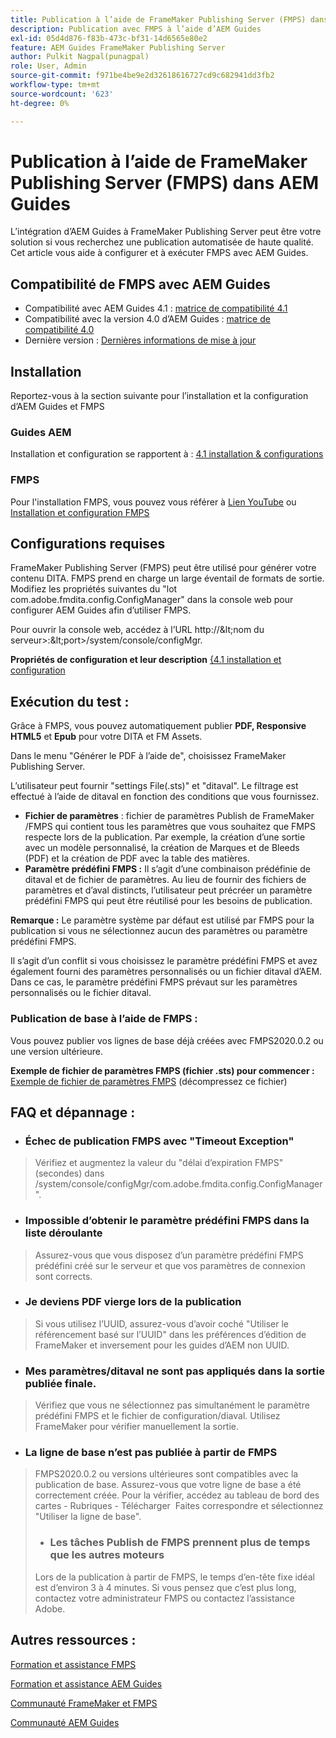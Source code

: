 ```yaml
---
title: Publication à l’aide de FrameMaker Publishing Server (FMPS) dans AEM Guides
description: Publication avec FMPS à l’aide d’AEM Guides
exl-id: 05d4d876-f83b-473c-bf31-14d6565e80e2
feature: AEM Guides FrameMaker Publishing Server
author: Pulkit Nagpal(punagpal)
role: User, Admin
source-git-commit: f971be4be9e2d32618616727cd9c682941dd3fb2
workflow-type: tm+mt
source-wordcount: '623'
ht-degree: 0%

---
```


# Publication à l’aide de FrameMaker Publishing Server (FMPS) dans AEM Guides

L’intégration d’AEM Guides à FrameMaker Publishing Server peut être votre solution si vous recherchez une publication automatisée de haute qualité.\
Cet article vous aide à configurer et à exécuter FMPS avec AEM Guides.

## Compatibilité de FMPS avec AEM Guides

- Compatibilité avec AEM Guides 4.1 : [ matrice de compatibilité 4.1](https://experienceleague.adobe.com/docs/experience-manager-guides-learn/tutorials/release-info/release-notes/on-prem-release-notes/release-notes-4.1.html?lang=fr/#compatibility-matrix)
- Compatibilité avec la version 4.0 d’AEM Guides : [ matrice de compatibilité 4.0](https://helpx.adobe.com/xml-documentation-for-experience-manager/release-note/release-notes-xml-documentation-solution-4-0.html/#Compatibility%20matrix)
- Dernière version : [Dernières informations de mise à jour](https://experienceleague.adobe.com/docs/experience-manager-guides-learn/tutorials/release-info/latest-release-info.html?lang=fr)

## Installation

Reportez-vous à la section suivante pour l’installation et la configuration d’AEM Guides et FMPS

### Guides AEM

Installation et configuration se rapportent à : [4.1 installation &amp; configurations](https://helpx.adobe.com/content/dam/help/en/xml-documentation-solution/4-1-2/Adobe-Experience-Manager-Guides_Installation-Configuration-Guide_EN.pdf)

### FMPS

Pour l&#39;installation FMPS, vous pouvez vous référer à [Lien YouTube](https://www.youtube.com/watch?v=2deelyM5VA8&amp;t) ou [Installation et configuration FMPS](https://help.adobe.com/en_US/framemaker/server/index.html#t=fmps-user-guide%2Finstall_config_fmps.html%23install_config_fmps&amp;rhtocid=_2)

## Configurations requises

FrameMaker Publishing Server (FMPS) peut être utilisé pour générer votre contenu DITA. FMPS prend en charge un large éventail de formats de sortie. Modifiez les propriétés suivantes du &quot;lot com.adobe.fmdita.config.ConfigManager&quot; dans la console web pour configurer AEM Guides afin d’utiliser FMPS.

Pour ouvrir la console web, accédez à l’URL http://\&lt;nom du serveur\>:\&lt;port\>/system/console/configMgr.

**Propriétés de configuration et leur description** [ &lbrace;4.1 installation et configuration](https://helpx.adobe.com/content/dam/help/en/xml-documentation-solution/4-1-2/Adobe-Experience-Manager-Guides_Installation-Configuration-Guide_EN.pdf#page=89)

## Exécution du test :

Grâce à FMPS, vous pouvez automatiquement publier **PDF, Responsive HTML5** et **Epub** pour votre DITA et FM Assets.

Dans le menu &quot;Générer le PDF à l’aide de&quot;, choisissez FrameMaker Publishing Server.

L’utilisateur peut fournir &quot;settings File(.sts)&quot; et &quot;ditaval&quot;. Le filtrage est effectué à l’aide de ditaval en fonction des conditions que vous fournissez.

- **Fichier de paramètres** : fichier de paramètres Publish de FrameMaker /FMPS qui contient tous les paramètres que vous souhaitez que FMPS respecte lors de la publication. Par exemple, la création d’une sortie avec un modèle personnalisé, la création de Marques et de Bleeds (PDF) et la création de PDF avec la table des matières.
- **Paramètre prédéfini FMPS :** Il s’agit d’une combinaison prédéfinie de ditaval et de fichier de paramètres. Au lieu de fournir des fichiers de paramètres et d’aval distincts, l’utilisateur peut précréer un paramètre prédéfini FMPS qui peut être réutilisé pour les besoins de publication.

**Remarque :** Le paramètre système par défaut est utilisé par FMPS pour la publication si vous ne sélectionnez aucun des paramètres ou paramètre prédéfini FMPS.

Il s’agit d’un conflit si vous choisissez le paramètre prédéfini FMPS et avez également fourni des paramètres personnalisés ou un fichier ditaval d’AEM. Dans ce cas, le paramètre prédéfini FMPS prévaut sur les paramètres personnalisés ou le fichier ditaval.

### Publication de base à l’aide de FMPS :

Vous pouvez publier vos lignes de base déjà créées avec FMPS2020.0.2 ou une version ultérieure.

**Exemple de fichier de paramètres FMPS (fichier .sts) pour commencer :** [Exemple de fichier de paramètres FMPS](https://acrobat.adobe.com/link/track?uri=urn:aaid:scds:US:ef750752-7a7e-4e51-923e-6b7d9861ed54) (décompressez ce fichier)

## FAQ et dépannage :

- ### Échec de publication FMPS avec &quot;Timeout Exception&quot;

>Vérifiez et augmentez la valeur du &quot;délai d’expiration FMPS&quot; (secondes) dans /system/console/configMgr/com.adobe.fmdita.config.ConfigManager&quot;.

- ### Impossible d’obtenir le paramètre prédéfini FMPS dans la liste déroulante

>Assurez-vous que vous disposez d’un paramètre prédéfini FMPS prédéfini créé sur le serveur et que vos paramètres de connexion sont corrects.

- ### Je deviens PDF vierge lors de la publication

>Si vous utilisez l’UUID, assurez-vous d’avoir coché &quot;Utiliser le référencement basé sur l’UUID&quot; dans les préférences d’édition de FrameMaker et inversement pour les guides d’AEM non UUID.

- ### Mes paramètres/ditaval ne sont pas appliqués dans la sortie publiée finale.

>Vérifiez que vous ne sélectionnez pas simultanément le paramètre prédéfini FMPS et le fichier de configuration/diaval. Utilisez FrameMaker pour vérifier manuellement la sortie.

- ### La ligne de base n’est pas publiée à partir de FMPS

>FMPS2020.0.2 ou versions ultérieures sont compatibles avec la publication de base.
>Assurez-vous que votre ligne de base a été correctement créée. Pour la vérifier, accédez au tableau de bord des cartes - Rubriques - Télécharger  Faites correspondre et sélectionnez &quot;Utiliser la ligne de base&quot;.
>- ### Les tâches Publish de FMPS prennent plus de temps que les autres moteurs
>Lors de la publication à partir de FMPS, le temps d’en-tête fixe idéal est d’environ 3 à 4 minutes. Si vous pensez que c’est plus long, contactez votre administrateur FMPS ou contactez l’assistance Adobe.

## Autres ressources :

[Formation et assistance FMPS](https://helpx.adobe.com/fr/support/framemaker-publishing-server.html)

[Formation et assistance AEM Guides](https://helpx.adobe.com/in/support/xml-documentation-for-experience-manager.html)

[Communauté FrameMaker et FMPS](https://community.adobe.com/t5/framemaker/ct-p/ct-framemaker?page=1&amp;sort=latest_replies&amp;lang=all&amp;tabid=all)

[Communauté AEM Guides](https://experienceleaguecommunities.adobe.com/t5/experience-manager-guides/ct-p/aem-xml-documentation?profile.language=fr)
